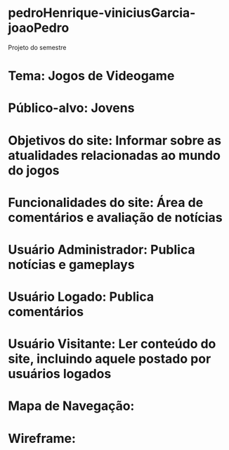 # pedroHenrique-viniciusGarcia-joaoPedro
Projeto do semestre  
# Tema: Jogos de Videogame
# Público-alvo: Jovens
# Objetivos do site: Informar sobre as atualidades relacionadas ao mundo do jogos
# Funcionalidades do site: Área de comentários e avaliação de notícias
# Usuário Administrador: Publica notícias e gameplays
# Usuário Logado: Publica comentários
# Usuário Visitante: Ler conteúdo do site, incluindo aquele postado por usuários logados
# Mapa de Navegação: 
# Wireframe:
